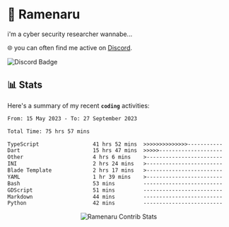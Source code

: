 # 🍜 Ramenaru
i'm a cyber security researcher wannabe...

🌐 you can often find me active on [Discord](https://discordapp.com/users/503291004200157185).

![Discord Badge](https://dcbadge.vercel.app/api/shield/503291004200157185)

## 📊 Stats

Here's a summary of my recent **`coding`** activities:

<!--START_SECTION:waka-->

```txt
From: 15 May 2023 - To: 27 September 2023

Total Time: 75 hrs 57 mins

TypeScript                 41 hrs 52 mins  >>>>>>>>>>>>>>-----------   55.12 %
Dart                       15 hrs 47 mins  >>>>>--------------------   20.79 %
Other                      4 hrs 6 mins    >------------------------   05.40 %
INI                        2 hrs 24 mins   >------------------------   03.18 %
Blade Template             2 hrs 17 mins   >------------------------   03.02 %
YAML                       1 hr 39 mins    >------------------------   02.18 %
Bash                       53 mins         -------------------------   01.17 %
GDScript                   51 mins         -------------------------   01.13 %
Markdown                   44 mins         -------------------------   00.97 %
Python                     42 mins         -------------------------   00.93 %
```

<!--END_SECTION:waka-->

<div style="text-align: center;">
   <img align="center" src="https://github-readme-streak-stats.herokuapp.com/?user=Ramenaru&theme=dark&card_width=520" alt="Ramenaru Contrib Stats" />
</div>



